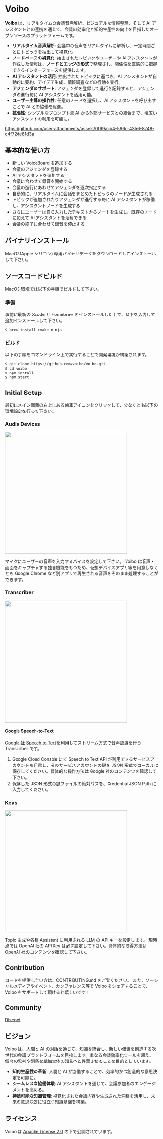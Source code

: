 # Voibo

**Voibo** は、リアルタイムの会議音声解析、ビジュアルな情報整理、そして AI アシスタントとの連携を通じて、会議の効率化と知的生産性の向上を目指したオープンソースのプラットフォームです。

- **リアルタイム音声解析**: 会議中の音声をリアルタイムに解析し、一定時間ごとにトピックを抽出して視覚化。
- **ノードベースの視覚化**: 抽出されたトピックやユーザーや AI アシスタントが作成した情報は、**ノードとエッジの形式**で整理され、関係性を直感的に把握できるインターフェースを提供します。
- **AI アシスタントの活用**: 抽出されたトピックに基づき、AI アシスタントが自動的に要約、アイデア生成、情報調査などの行動を実行。
- **アジェンダのサポート**: アジェンダを登録して進行を記録すると、アジェンダの進行毎に AI アシスタントを活用可能。
- **ユーザー主導の操作性**: 任意のノードを選択し、AI アシスタントを呼び出すことで AI との協働を促進。
- **拡張性**: シンプルなプロンプト型 AI から外部サービスとの統合まで、幅広いアシスタントの利用を可能に。

https://github.com/user-attachments/assets/0f69abb4-596c-4356-8248-c4f72de81d3a

## 基本的な使い方

- 新しい VoiceBoard を追加する
- 会議のアジェンダを登録する
- AI アシスタントを追加する
- 会議に合わせて録音を開始する
- 会議の進行にあわせてアジェンダを逐次指定する
- 自動的に、リアルタイムに会話をまとめたトピックのノードが生成される
- トピックが追加されたりアジェンダが進行する毎に AI アシスタントが稼働し、アシスタントノードを生成する
- さらにユーザーは自ら入力したテキストからノードを生成し、既存のノードに加えて AI アシスタントを活用できる
- 会議の終了に合わせて録音を停止する

## バイナリインストール

MacOS(Apple シリコン) 専用バイナリデータをダウンロードしてインストールして下さい。

## ソースコードビルド

MacOS 環境では以下の手順でビルドして下さい。

### 準備

事前に最新の Xcode と Homebrew をインストールした上で、以下を入力して追加インストールして下さい。

```bash
$ brew install cmake ninja
```

### ビルド

以下の手順をコマンドライン上で実行することで開発環境が構築されます。

```bash
$ git clone https://github.com/voibo/voibo.git
$ cd voibo
$ npm install
$ npm start
```

## Initial Setup

最初にメイン画面の右上にある歯車アイコンをクリックして、少なくとも以下の環境設定を行って下さい。

### Audio Devices

<img src="https://github.com/user-attachments/assets/c55cf08f-8e09-488a-a7bf-738bcfe89a62" width="400" />

マイクにユーザーの音声を入力するバイスを設定して下さい。
Voibo は音声・画面をキャプチャする独自機能をもつため、仮想デバイスアプリ等を用意しなくとも Google Chrome など別アプリで再生される音声をそのまま処理することができます。

### Transcriber

<img src="https://github.com/user-attachments/assets/9292aed4-8795-4578-b272-8901a0645850" width="400" />

#### Google Speech-to-Text

[Google 社 Speech to Text](https://cloud.google.com/speech-to-text)を利用してストリーム方式で音声認識を行う Transcriber です。

1. Google Cloud Console にて Speech to Text API が利用できるサービスアカウントを用意し、そのサービスアカウントの鍵を JSON 形式でローカルに保存してください。具体的な操作方法は Google 社のコンテンツを確認して下さい。
1. 保存した JSON 形式の鍵ファイルの絶対パスを、Credential JSON Path に入力してください。

### Keys

<img src="https://github.com/user-attachments/assets/7ffdd05f-ace7-4d19-901c-5f61a56ee421" width="400" />

Topic 生成や各種 Assistant に利用される LLM の API キーを設定します。
現時点では OpenAI 社の API Key は必ず設定して下さい。具体的な取得方法は OpenAI 社のコンテンツを確認して下さい。

## Contribution

コードを提供したい方は、CONTRIBUTING.md をご覧ください。
また、ソーシャルメディアやイベント、カンファレンス等で Voibo をシェアすることで、Voibo をサポートして頂けると嬉しいです！

## Community

[Discord](https://discord.gg/d9HRhQtDFw)

## ビジョン

Voibo は、人間と AI の対話を通じて、知識を統合し、新しい価値を創造する次世代の会議プラットフォームを目指します。単なる会議効率化ツールを超え、個々の思考や洞察を組織全体の知見へと昇華させることを目的としています。

- **知的生産性の革新**: 人間と AI が協働することで、効率的かつ創造的な意思決定を可能に。
- **シームレスな協働体験**: AI アシスタントを通じて、会議参加者のエンゲージメントを高める。
- **持続可能な知識管理**: 視覚化された会議内容や生成された洞察を活用し、未来の意思決定に役立つ知識基盤を構築。

## ライセンス

Voibo は [Apache License 2.0](LICENSE) の下で公開されています。
